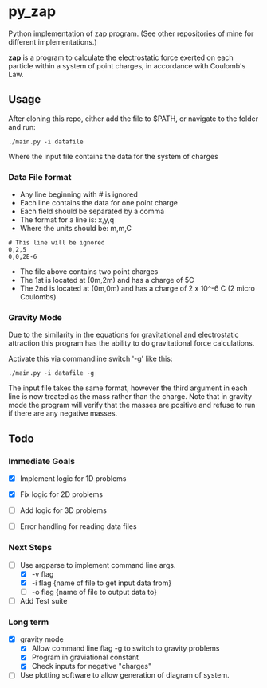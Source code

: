 # py_zap

Python implementation of zap program. (See other repositories of mine for different implementations.)

**zap** is a program to calculate the electrostatic force exerted on each particle within
a system of point charges, in accordance with Coulomb's Law.

## Usage

After cloning this repo, either add the file to $PATH, or navigate to the folder and run:

```
./main.py -i datafile
```

Where the input file contains the data for the system of charges

### Data File format

* Any line beginning with # is ignored
* Each line contains the data for one point charge
* Each field should be separated by a comma
* The format for a line is: x,y,q
* Where the units should be: m,m,C

```
# This line will be ignored
0,2,5
0,0,2E-6
```

* The file above contains two point charges
* The 1st is located at (0m,2m) and has a charge of 5C
* The 2nd is located at (0m,0m) and has a charge of 2 x 10^-6 C (2 micro Coulombs) 

### Gravity Mode

Due to the similarity in the equations for gravitational and electrostatic attraction
this program has the ability to do gravitational force calculations.

Activate this via commandline switch '-g' like this:

```
./main.py -i datafile -g
```

The input file takes the same format, however the third argument in each line
is now treated as the mass rather than the charge. Note that in gravity mode
the program will verify that the masses are positive and refuse to run if
there are any negative masses.

## Todo

### Immediate Goals

- [x] Implement logic for 1D problems
- [x] Fix logic for 2D problems
- [ ] Add logic for 3D problems
- [ ] Error handling for reading data files


### Next Steps

- [ ] Use argparse to implement command line args.
  - [x] -v flag
  - [x] -i flag {name of file to get input data from}
  - [ ] -o flag {name of file to output data to}
- [ ] Add Test suite

### Long term

- [x] gravity mode
  - [x] Allow command line flag -g to switch to gravity problems
  - [x] Program in graviational constant
  - [x] Check inputs for negative "charges"
- [ ] Use plotting software to allow generation of diagram of
      system.
